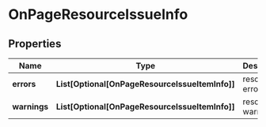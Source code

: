 # OnPageResourceIssueInfo


## Properties

| Name | Type | Description | Notes |
|------------ | ------------- | ------------- | -------------|
**errors** | **List[Optional[OnPageResourceIssueItemInfo]]** | resource errors |[optional]|
**warnings** | **List[Optional[OnPageResourceIssueItemInfo]]** | resource warnings |[optional]|